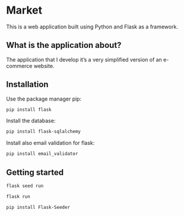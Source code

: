 # Market
This is a web application built using Python and Flask as a framework.

## What is the application about?

The application that I develop it’s a very simplified version of an e-commerce website.

## Installation

Use the package manager pip:
```bash
pip install flask
```
Install the database:
```bash
pip install flask-sqlalchemy
```
Install also email validation for flask:
```bash
pip install email_validator
```


## Getting started

```bash
flask seed run
```

```bash
flask run
```

```bash
pip install Flask-Seeder
```




